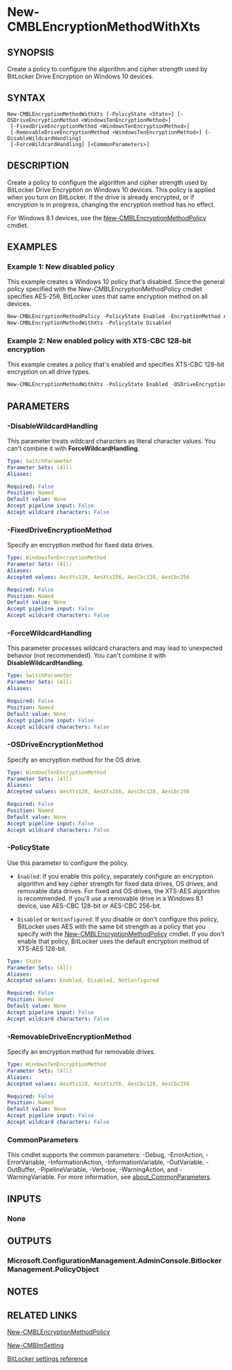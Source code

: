﻿---
external help file: AdminUI.PS.EP.dll-Help.xml
Module Name: ConfigurationManager
ms.date: 08/13/2020
online version:
schema: 2.0.0
---

# New-CMBLEncryptionMethodWithXts

## SYNOPSIS

Create a policy to configure the algorithm and cipher strength used by BitLocker Drive Encryption on Windows 10 devices.

## SYNTAX

```
New-CMBLEncryptionMethodWithXts [-PolicyState <State>] [-OSDriveEncryptionMethod <WindowsTenEncryptionMethod>]
 [-FixedDriveEncryptionMethod <WindowsTenEncryptionMethod>]
 [-RemovableDriveEncryptionMethod <WindowsTenEncryptionMethod>] [-DisableWildcardHandling]
 [-ForceWildcardHandling] [<CommonParameters>]
```

## DESCRIPTION

Create a policy to configure the algorithm and cipher strength used by BitLocker Drive Encryption on Windows 10 devices. This policy is applied when you turn on BitLocker. If the drive is already encrypted, or if encryption is in progress, changing the encryption method has no effect.

For Windows 8.1 devices, use the [New-CMBLEncryptionMethodPolicy](New-CMBLEncryptionMethodPolicy.md) cmdlet.

## EXAMPLES

### Example 1: New disabled policy

This example creates a Windows 10 policy that's disabled. Since the general policy specified with the New-CMBLEncryptionMethodPolicy cmdlet specifies AES-256, BitLocker uses that same encryption method on all devices.

```powershell
New-CMBLEncryptionMethodPolicy -PolicyState Enabled -EncryptionMethod AES256
New-CMBLEncryptionMethodWithXts -PolicyState Disabled
```

### Example 2: New enabled policy with XTS-CBC 128-bit encryption

This example creates a policy that's enabled and specifies XTS-CBC 128-bit encryption on all drive types.

```powershell
New-CMBLEncryptionMethodWithXts -PolicyState Enabled -OSDriveEncryptionMethod AesCbc128 -FixedDriveEncryptionMethod AesCbc128 -RemovableDriveEncryptionMethod AesCbc128
```

## PARAMETERS

### -DisableWildcardHandling

This parameter treats wildcard characters as literal character values. You can't combine it with **ForceWildcardHandling**.

```yaml
Type: SwitchParameter
Parameter Sets: (All)
Aliases:

Required: False
Position: Named
Default value: None
Accept pipeline input: False
Accept wildcard characters: False
```

### -FixedDriveEncryptionMethod

Specify an encryption method for fixed data drives.

```yaml
Type: WindowsTenEncryptionMethod
Parameter Sets: (All)
Aliases:
Accepted values: AesXts128, AesXts256, AesCbc128, AesCbc256

Required: False
Position: Named
Default value: None
Accept pipeline input: False
Accept wildcard characters: False
```

### -ForceWildcardHandling

This parameter processes wildcard characters and may lead to unexpected behavior (not recommended). You can't combine it with **DisableWildcardHandling**.

```yaml
Type: SwitchParameter
Parameter Sets: (All)
Aliases:

Required: False
Position: Named
Default value: None
Accept pipeline input: False
Accept wildcard characters: False
```

### -OSDriveEncryptionMethod

Specify an encryption method for the OS drive.

```yaml
Type: WindowsTenEncryptionMethod
Parameter Sets: (All)
Aliases:
Accepted values: AesXts128, AesXts256, AesCbc128, AesCbc256

Required: False
Position: Named
Default value: None
Accept pipeline input: False
Accept wildcard characters: False
```

### -PolicyState

Use this parameter to configure the policy.

- `Enabled`: If you enable this policy, separately configure an encryption algorithm and key cipher strength for fixed data drives, OS drives, and removable data drives. For fixed and OS drives, the XTS-AES algorithm is recommended. If you'll use a removable drive in a Windows 8.1 device, use AES-CBC 128-bit or AES-CBC 256-bit.

- `Disabled` or `NotConfigured`: If you disable or don't configure this policy, BitLocker uses AES with the same bit strength as a policy that you specify with the [New-CMBLEncryptionMethodPolicy](New-CMBLEncryptionMethodPolicy.md) cmdlet. If you don't enable that policy, BitLocker uses the default encryption method of XTS-AES 128-bit.

```yaml
Type: State
Parameter Sets: (All)
Aliases:
Accepted values: Enabled, Disabled, NotConfigured

Required: False
Position: Named
Default value: None
Accept pipeline input: False
Accept wildcard characters: False
```

### -RemovableDriveEncryptionMethod

Specify an encryption method for removable drives.

```yaml
Type: WindowsTenEncryptionMethod
Parameter Sets: (All)
Aliases:
Accepted values: AesXts128, AesXts256, AesCbc128, AesCbc256

Required: False
Position: Named
Default value: None
Accept pipeline input: False
Accept wildcard characters: False
```

### CommonParameters
This cmdlet supports the common parameters: -Debug, -ErrorAction, -ErrorVariable, -InformationAction, -InformationVariable, -OutVariable, -OutBuffer, -PipelineVariable, -Verbose, -WarningAction, and -WarningVariable. For more information, see [about_CommonParameters](http://go.microsoft.com/fwlink/?LinkID=113216).

## INPUTS

### None

## OUTPUTS

### Microsoft.ConfigurationManagement.AdminConsole.BitlockerManagement.PolicyObject

## NOTES

## RELATED LINKS

[New-CMBLEncryptionMethodPolicy](New-CMBLEncryptionMethodPolicy.md)

[New-CMBlmSetting](New-CMBlmSetting.md)

[BitLocker settings reference](/mem/configmgr/protect/tech-ref/bitlocker/settings#drive-encryption-method-and-cipher-strength)
